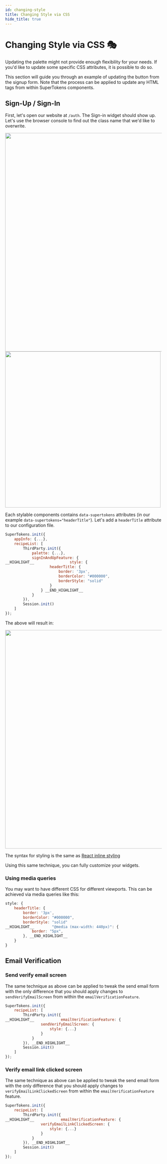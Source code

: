 ```yaml
---
id: changing-style
title: Changing Style via CSS
hide_title: true
---
```


# Changing Style via CSS 🎭

Updating the palette might not provide enough flexibility for your needs. If you'd like to update some specific CSS attributes, it is possible to do so.

This section will guide you through an example of updating the button from the signup form. Note that the process can be applied to update any HTML tags from within SuperTokens components.


## Sign-Up / Sign-In

First, let's open our website at `/auth`. The Sign-in widget should show up. Let's use the browser console to find out the class name that we'd like to overwrite.


<img width="700px" src="/docs/static/assets/thirdparty/inspect-button.png" />

<img width="500px" src="/docs/static/assets/thirdparty/inspect-button-2.png" />

Each stylable components contains `data-supertokens` attributes (in our example `data-supertokens="headerTitle"`). 
Let's add a `headerTitle` attribute to our configuration file.

<!--DOCUSAURUS_CODE_TABS-->
<!--ReactJS-->
```js
SuperTokens.init({
    appInfo: {...},
    recipeList: [
        ThirdParty.init({
            palette: {...},
            signInAndUpFeature: {
__HIGHLIGHT__                style: {
                    headerTitle: {
                        border: '3px',
                        borderColor: "#000000",
                        borderStyle: "solid"
                    }
                } __END_HIGHLIGHT__
            }
        }),
        Session.init()
    ]
});
```
<!--END_DOCUSAURUS_CODE_TABS-->

The above will result in: 

<img width="700px" src="/docs/static/assets/thirdparty/title-border.png" />

The syntax for styling is the same as <a href="https://www.w3schools.com/react/react_css.asp" target="_blank" rel="noopener noreferrer">React inline styling</a>

Using this same technique, you can fully customize your widgets.

### Using media queries

You may want to have different CSS for different viewports. This can be achieved via media queries like this:
<!--DOCUSAURUS_CODE_TABS-->
<!--ReactJS-->
```js
style: {
    headerTitle: {
        border: '3px',
        borderColor: "#000000",
        borderStyle: "solid"
__HIGHLIGHT__        "@media (max-width: 440px)": {
            border: "5px",
        }, __END_HIGHLIGHT__
    }
}
```
<!--END_DOCUSAURUS_CODE_TABS-->

## Email Verification

### Send verify email screen 

The same technique as above can be applied to tweak the send email form with the only difference that you should apply changes to `sendVerifyEmailScreen` from within the `emailVerificationFeature`.

<!--DOCUSAURUS_CODE_TABS-->
<!--ReactJS-->
```js
SuperTokens.init({
	recipeList: [
        ThirdParty.init({
__HIGHLIGHT__            emailVerificationFeature: {
                sendVerifyEmailScreen: {
                    style: {...}
                }
            }
        }), __END_HIGHLIGHT__
        Session.init()
	]
});
```
<!--END_DOCUSAURUS_CODE_TABS-->

### Verify email link clicked screen

The same technique as above can be applied to tweak the send email form with the only difference that you should apply changes to `verifyEmailLinkClickedScreen` from within the `emailVerificationFeature` feature.

<!--DOCUSAURUS_CODE_TABS-->
<!--ReactJS-->
```js
SuperTokens.init({
	recipeList: [
        ThirdParty.init({
__HIGHLIGHT__            emailVerificationFeature: {
                verifyEmailLinkClickedScreen: {
                    style: {...}
                }
            }
        }), __END_HIGHLIGHT__
        Session.init()
	]
});
```
<!--END_DOCUSAURUS_CODE_TABS-->